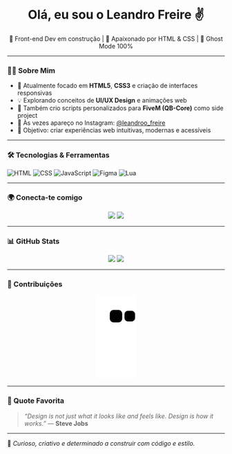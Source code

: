 <h1 align="center">Olá, eu sou o Leandro Freire ✌</h1>
<p align="center">🚧 Front-end Dev em construção | 🎨 Apaixonado por HTML & CSS | 👻 Ghost Mode 100%</p>

---

### 🧑‍💻 Sobre Mim

- 🌱 Atualmente focado em **HTML5**, **CSS3** e criação de interfaces responsivas  
- 💡 Explorando conceitos de **UI/UX Design** e animações web  
- 👾 Também crio scripts personalizados para **FiveM (QB-Core)** como side project  
- 📸 Às vezes apareço no Instagram: [@leandroo_freire](https://instagram.com/leandroo_freire)  
- 🎯 Objetivo: criar experiências web intuitivas, modernas e acessíveis

---

### 🛠️ Tecnologias & Ferramentas

![HTML](https://img.shields.io/badge/HTML5-E44D26?style=for-the-badge&logo=html5&logoColor=white)
![CSS](https://img.shields.io/badge/CSS3-264DE4?style=for-the-badge&logo=css3&logoColor=white)
![JavaScript](https://img.shields.io/badge/JavaScript-FFD600?style=for-the-badge&logo=javascript&logoColor=black)
![Figma](https://img.shields.io/badge/Figma-000000?style=for-the-badge&logo=figma&logoColor=white)
![Lua](https://img.shields.io/badge/Lua-2C2D72?style=for-the-badge&logo=lua&logoColor=white)

---

### 🌍 Conecta-te comigo

<p align="center">
  <a href="https://instagram.com/leandroo_freire"><img src="https://img.shields.io/badge/Instagram-%40leandroo__freire-E4405F?style=for-the-badge&logo=instagram&logoColor=white"/></a>
  <a href="https://github.com/LosVanos"><img src="https://img.shields.io/badge/GitHub-LosVanos-181717?style=for-the-badge&logo=github&logoColor=white"/></a>
</p>

---

### 📊 GitHub Stats

<div align="center">
  <img height="165em" src="https://github-readme-stats.vercel.app/api?username=LosVanos&show_icons=true&theme=tokyonight&include_all_commits=true&count_private=true"/>
  <img height="165em" src="https://github-readme-stats.vercel.app/api/top-langs/?username=LosVanos&layout=compact&langs_count=8&theme=tokyonight"/>
</div>

---

### 🐍 Contribuições

<div align="center">
  <img src="https://github.com/rafaballerini/rafaballerini/blob/output/github-contribution-grid-snake.svg" />
</div>

---

### 💬 Quote Favorita

> _“Design is not just what it looks like and feels like. Design is how it works.”_ — **Steve Jobs**

---

🌟 _Curioso, criativo e determinado a construir com código e estilo._


